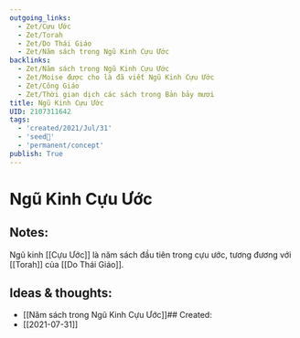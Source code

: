 ```yaml
---
outgoing_links:
  - Zet/Cựu Ước
  - Zet/Torah
  - Zet/Do Thái Giáo
  - Zet/Năm sách trong Ngũ Kinh Cựu Ước
backlinks:
  - Zet/Năm sách trong Ngũ Kinh Cựu Ước
  - Zet/Moise được cho là đã viết Ngũ Kinh Cựu Ước
  - Zet/Công Giáo
  - Zet/Thời gian dịch các sách trong Bản bảy mươi
title: Ngũ Kinh Cựu Ước
UID: 2107311642
tags:
  - 'created/2021/Jul/31'
  - 'seed🥜'
  - 'permanent/concept'
publish: True
---
```

# Ngũ Kinh Cựu Ước

## Notes:
Ngũ kinh [[Cựu Ước]] là năm sách đầu tiên trong cựu ước, tương đương với [[Torah]] của [[Do Thái Giáo]].

## Ideas & thoughts:
- [[Năm sách trong Ngũ Kinh Cựu Ước]]## Created:
- [[2021-07-31]]
